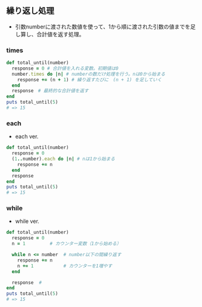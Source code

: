 ## 繰り返し処理
- 引数numberに渡された数値を使って、1から順に渡された引数の値までを足し算し、合計値を返す処理。
### times
```ruby
def total_until(number)
  response = 0 # 合計値を入れる変数。初期値は0
  number.times do |n| # numberの数だけ処理を行う。nは0から始まる
    response += (n + 1) # 繰り返すたびに　(n + 1) を足していく
  end
  response　# 最終的な合計値を返す
end
puts total_until(5)
# => 15
```
### each
- each ver.
```ruby
def total_until(number)
  response = 0 
  (1..number).each do |n| # nは1から始まる
    response += n 
  end
  response
end
puts total_until(5)
# => 15
```
### while
- while ver.
```ruby
def total_until(number)
  response = 0  
  n = 1         # カウンター変数（1から始める）

  while n <= number  # number以下の間繰り返す
    response += n    
    n += 1           # カウンターを1増やす
  end

  response  #
end
puts total_until(5)
# => 15
```
